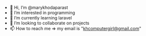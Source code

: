 - 👋 Hi, I’m @marykhodaparast
- 👀 I’m interested in programming
- 🌱 I’m currently learning laravel
- 💞️ I’m looking to collaborate on projects
- 📫 How to reach me => my email is "khcomputergirl@gmail.com"

<!---
marykhodaparast/marykhodaparast is a ✨ special ✨ repository because its `README.md` (this file) appears on your GitHub profile.
You can click the Preview link to take a look at your changes.
--->
